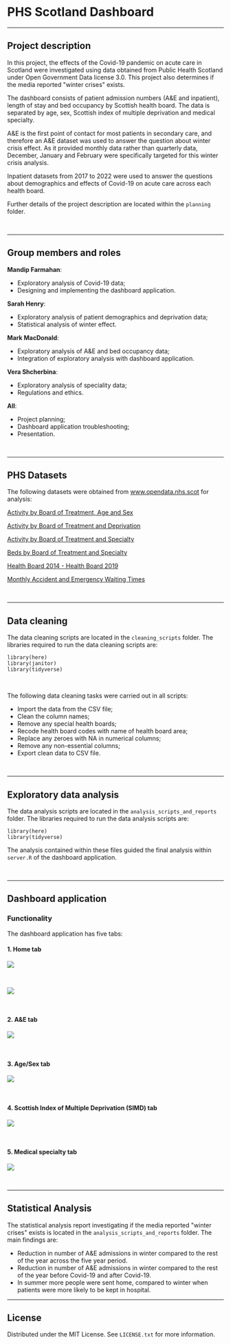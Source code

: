 # **PHS Scotland Dashboard**

------------------------------------------------------------------------

## Project description

In this project, the effects of the Covid-19 pandemic on acute care in
Scotland were investigated using data obtained from Public Health
Scotland under Open Government Data license 3.0. This project also determines if the media reported "winter crises" exists.

The dashboard consists of patient admission numbers (A&E and inpatient), length of
stay and bed occupancy by Scottish health board. The data is separated
by age, sex, Scottish index of multiple deprivation and medical
specialty.

A&E is the first point of contact for most patients in secondary care,
and therefore an A&E dataset was used to answer the question about
winter crisis effect. As it provided monthly data rather than quarterly
data, December, January and February were specifically targeted for this
winter crisis analysis.

Inpatient datasets from 2017 to 2022 were used to answer the questions
about demographics and effects of Covid-19 on acute care across each
health board.

Further details of the project description are located within the
`planning` folder.

<br>

------------------------------------------------------------------------

## Group members and roles

**Mandip Farmahan**:

-   Exploratory analysis of Covid-19 data;
-   Designing and implementing the dashboard application.

**Sarah Henry**:

-   Exploratory analysis of patient demographics and deprivation data;
-   Statistical analysis of winter effect.

**Mark MacDonald**:

-   Exploratory analysis of A&E and bed occupancy data;
-   Integration of exploratory analysis with dashboard application.

**Vera Shcherbina**:

-   Exploratory analysis of speciality data;
-   Regulations and ethics.

**All**:

-   Project planning;
-   Dashboard application troubleshooting;
-   Presentation.

<br>

---

## PHS Datasets

The following datasets were obtained from www.opendata.nhs.scot for
analysis:

[Activity by Board of Treatment, Age and
Sex](https://www.opendata.nhs.scot/dataset/d73b93ab-b09f-4d39-9cfb-0e5e34085803/resource/00c00ecc-b533-426e-a433-42d79bdea5d4/download/inpatient_and_daycase_by_nhs_board_of_treatment_age_and_sex.csv)

[Activity by Board of Treatment and
Deprivation](https://www.opendata.nhs.scot/dataset/d73b93ab-b09f-4d39-9cfb-0e5e34085803/resource/4fc640aa-bdd4-4fbe-805b-1da1c8ed6383/download/inpatient_and_daycase_by_nhs_board_of_treatment_and_simd.csv)

[Activity by Board of Treatment and
Specialty](https://www.opendata.nhs.scot/dataset/d73b93ab-b09f-4d39-9cfb-0e5e34085803/resource/c3b4be64-5fb4-4a2f-af41-b0012f0a276a/download/inpatient_and_daycase_by_nhs_board_of_treatment_and_specialty.csv)

[Beds by Board of Treatment and
Specialty](https://www.opendata.nhs.scot/dataset/554b0e7a-ccac-4bb6-82db-1a8b306fcb36/resource/f272bb7d-5320-4491-84c1-614a2c064007/download/beds_by_nhs_board_of_treatment_and_specialty.csv)

[Health Board 2014 - Health Board
2019](https://www.opendata.nhs.scot/dataset/9f942fdb-e59e-44f5-b534-d6e17229cc7b/resource/652ff726-e676-4a20-abda-435b98dd7bdc/download/hb14_hb19.csv)

[Monthly Accident and Emergency Waiting
Times](https://www.opendata.nhs.scot/dataset/997acaa5-afe0-49d9-b333-dcf84584603d/resource/2a4adc0a-e8e3-4605-9ade-61e13a85b3b9/download/monthly_ae_waitingtimes_202303.csv)

<br>

------------------------------------------------------------------------

## Data cleaning

The data cleaning scripts are located in the `cleaning_scripts` folder.
The libraries required to run the data cleaning scripts are:

```         
library(here)
library(janitor)
library(tidyverse)
```

<br>

The following data cleaning tasks were carried out in all scripts:

-   Import the data from the CSV file;
-   Clean the column names;
-   Remove any special health boards;
-   Recode health board codes with name of health board area;
-   Replace any zeroes with NA in numerical columns;
-   Remove any non-essential columns;
-   Export clean data to CSV file.

<br>

------------------------------------------------------------------------

## Exploratory data analysis

The data analysis scripts are located in the
`analysis_scripts_and_reports` folder. The libraries required to run the
data analysis scripts are:

```         
library(here)
library(tidyverse)
```

The analysis contained within these files guided the final analysis
within `server.R` of the dashboard application.

<br>

------------------------------------------------------------------------

## Dashboard application

### Functionality

The dashboard application has five tabs:

#### 1. Home tab

![](app_screenshots/tab_1a.PNG)

<br>

![](app_screenshots/tab_1b.PNG)

<br>

#### 2. A&E tab

![](app_screenshots/tab_2.PNG)

<br>

#### 3. Age/Sex tab

![](app_screenshots/tab_3.PNG)

<br>

#### 4. Scottish Index of Multiple Deprivation (SIMD) tab

![](app_screenshots/tab_4.PNG)

<br>

#### 5. Medical specialty tab

![](app_screenshots/tab_5.PNG)

<br>

------------------------------------------------------------------------

## Statistical Analysis

The statistical analysis report investigating if the media reported
"winter crises" exists is located in the `analysis_scripts_and_reports`
folder. The main findings are:

-   Reduction in number of A&E admissions in winter compared to the rest
    of the year across the five year period.
-   Reduction in number of A&E admissions in winter compared to the rest
    of the year before Covid-19 and after Covid-19.
-   In summer more people were sent home, compared to winter when
    patients were more likely to be kept in hospital.

------------------------------------------------------------------------

## License

Distributed under the MIT License. See `LICENSE.txt` for more
information.
